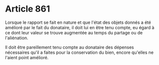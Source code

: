 # Article 861

Lorsque le rapport se fait en nature et que l'état des objets donnés a été amélioré par le fait du donataire, il doit lui en être tenu compte, eu égard à ce dont leur valeur se trouve augmentée au temps du partage ou de l'aliénation.

Il doit être pareillement tenu compte au donataire des dépenses nécessaires qu'il a faites pour la conservation du bien, encore qu'elles ne l'aient point amélioré.
